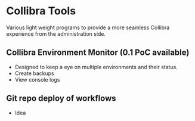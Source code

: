 # Collibra Tools

Various light weight programs to provide a more seamless Collibra experience from the administration side.

## Collibra Environment Monitor (0.1 PoC available)
* Designed to keep a eye on multiple environments and their status.
* Create backups
* View console logs

## Git repo deploy of workflows
* Idea
